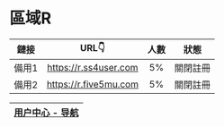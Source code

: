 # 區域R

| 鏈接 | URL👇 | 人數 | 狀態 |
| :----: | :----: | :----: | :----: |
| 備用1 | https://r.ss4user.com | 5% | 關閉註冊 | 
| 備用2 | https://r.five5mu.com | 5% | 關閉註冊 | 

| [用户中心 - 导航](https://five5mu.gitbook.io/tutorial/)  |
| :----: |
